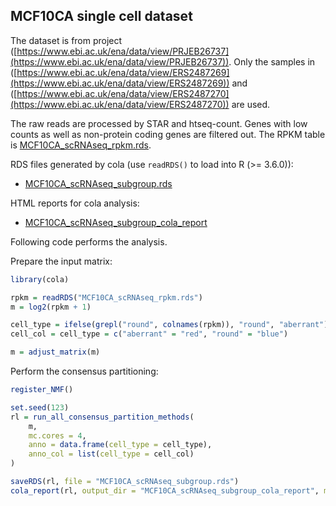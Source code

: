 

## MCF10CA single cell dataset

The dataset is from project ([https://www.ebi.ac.uk/ena/data/view/PRJEB26737](https://www.ebi.ac.uk/ena/data/view/PRJEB26737)). Only the samples in ([https://www.ebi.ac.uk/ena/data/view/ERS2487269](https://www.ebi.ac.uk/ena/data/view/ERS2487269)) and ([https://www.ebi.ac.uk/ena/data/view/ERS2487270](https://www.ebi.ac.uk/ena/data/view/ERS2487270)) are used.

The raw reads are processed by STAR and htseq-count. Genes with low counts as well as non-protein coding genes are filtered out. The RPKM table is [MCF10CA_scRNAseq_rpkm.rds](https://jokergoo.github.io/cola_examples/MCF10CA_scRNAseq/MCF10CA_scRNAseq_rpkm.rds).

RDS files generated by cola (use `readRDS()` to load into R (>= 3.6.0)):

- [MCF10CA_scRNAseq_subgroup.rds](https://jokergoo.github.io/cola_examples/MCF10CA_scRNAseq/MCF10CA_scRNAseq_subgroup.rds)

HTML reports for cola analysis:

- [MCF10CA_scRNAseq_subgroup_cola_report](https://jokergoo.github.io/cola_examples/MCF10CA_scRNAseq/MCF10CA_scRNAseq_subgroup_cola_report/cola_report.html)

Following code performs the analysis.

Prepare the input matrix:

```r
library(cola)

rpkm = readRDS("MCF10CA_scRNAseq_rpkm.rds")
m = log2(rpkm + 1)

cell_type = ifelse(grepl("round", colnames(rpkm)), "round", "aberrant")
cell_col = cell_type = c("aberrant" = "red", "round" = "blue")

m = adjust_matrix(m)
```

Perform the consensus partitioning:

```r
register_NMF()

set.seed(123)
rl = run_all_consensus_partition_methods(
    m, 
    mc.cores = 4,
    anno = data.frame(cell_type = cell_type), 
    anno_col = list(cell_type = cell_col)
)

saveRDS(rl, file = "MCF10CA_scRNAseq_subgroup.rds")
cola_report(rl, output_dir = "MCF10CA_scRNAseq_subgroup_cola_report", mc.cores = 4)
```
